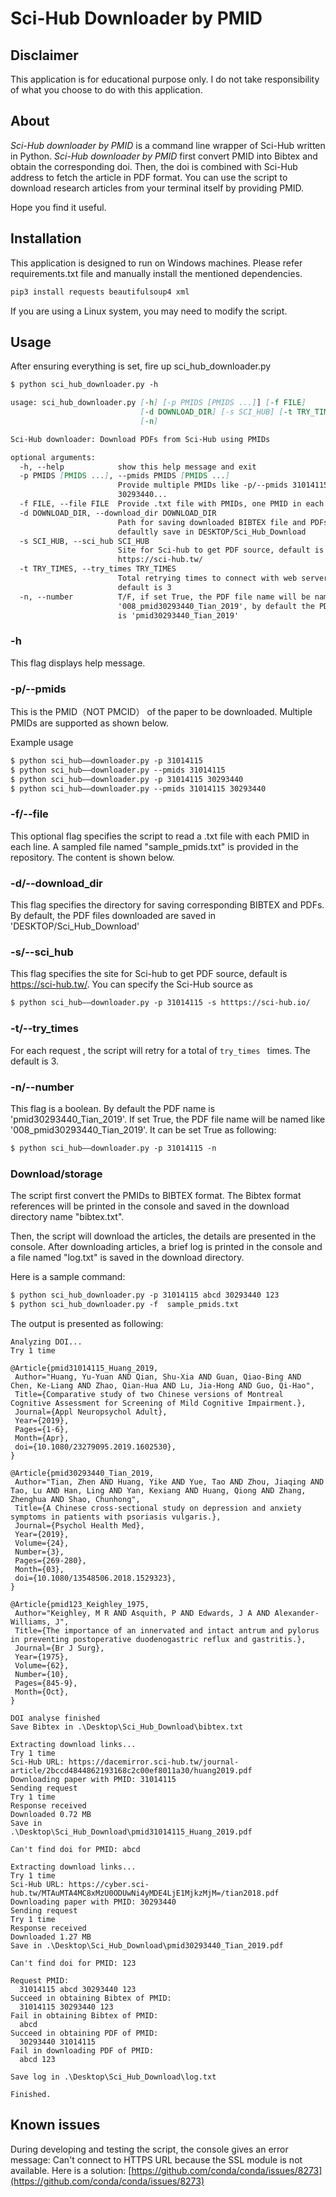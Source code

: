 ﻿# Sci-Hub Downloader by PMID

## Disclaimer

This application is for educational purpose only. I do not take responsibility of what you choose to do with this application.


## About

*Sci-Hub downloader by PMID* is a command line wrapper of Sci-Hub written in Python. *Sci-Hub downloader by PMID*  first convert PMID into Bibtex and obtain the corresponding doi. Then, the doi is combined with Sci-Hub address to fetch the article in PDF format. You can use the script to download research articles from your terminal itself by providing PMID.  

Hope you find it useful.

## Installation


This application is designed to run on Windows machines. Please refer requirements.txt file and manually install the mentioned dependencies. 

```md
pip3 install requests beautifulsoup4 xml
```
If you are using a Linux system, you may need to modify the script.

## Usage

After ensuring everything is set, fire up sci_hub_downloader.py

```md
$ python sci_hub_downloader.py -h

usage: sci_hub_downloader.py [-h] [-p PMIDS [PMIDS ...]] [-f FILE]
                             [-d DOWNLOAD_DIR] [-s SCI_HUB] [-t TRY_TIMES]
                             [-n]

Sci-Hub downloader: Download PDFs from Sci-Hub using PMIDs

optional arguments:
  -h, --help            show this help message and exit
  -p PMIDS [PMIDS ...], --pmids PMIDS [PMIDS ...]
                        Provide multiple PMIDs like -p/--pmids 31014115
                        30293440...
  -f FILE, --file FILE  Provide .txt file with PMIDs, one PMID in each line
  -d DOWNLOAD_DIR, --download_dir DOWNLOAD_DIR
                        Path for saving downloaded BIBTEX file and PDFs,
                        defaultly save in DESKTOP/Sci_Hub_Download
  -s SCI_HUB, --sci_hub SCI_HUB
                        Site for Sci-hub to get PDF source, default is
                        https://sci-hub.tw/
  -t TRY_TIMES, --try_times TRY_TIMES
                        Total retrying times to connect with web server,
                        default is 3
  -n, --number          T/F, if set True, the PDF file name will be named like
                        '008_pmid30293440_Tian_2019', by default the PDF name
                        is 'pmid30293440_Tian_2019'
```
### -h
This flag displays help message.

### -p/--pmids
This is the PMID（NOT PMCID） of the paper to be downloaded. Multiple PMIDs are supported as shown below.

Example usage
```md
$ python sci_hub——downloader.py -p 31014115
$ python sci_hub——downloader.py --pmids 31014115 
$ python sci_hub——downloader.py -p 31014115 30293440
$ python sci_hub——downloader.py --pmids 31014115 30293440
```
### -f/--file
This optional flag specifies the script to read a .txt file with each PMID in each line. A sampled file named "sample_pmids.txt" is  provided in the repository. The content is shown below.

### -d/--download_dir
This flag specifies the directory for saving corresponding BIBTEX  and PDFs. By default, the PDF files downloaded are saved in 'DESKTOP/Sci_Hub_Download'

### -s/--sci_hub
This flag specifies the site for Sci-hub to get PDF source, default is https://sci-hub.tw/. You can specify the Sci-Hub source as
```md
$ python sci_hub——downloader.py -p 31014115 -s htttps://sci-hub.io/
```
### -t/--try_times
For each request , the script will retry for a total of ```try_times ``` times.  The default is 3.

### -n/--number
 This flag is a boolean. By default the PDF name is  'pmid30293440_Tian_2019'.  If set True, the PDF file name will be named like '008_pmid30293440_Tian_2019'.  It can be set True as following:
 ```md
$ python sci_hub——downloader.py -p 31014115 -n 
 ```

### Download/storage
The script first convert the PMIDs to BIBTEX format. The Bibtex format references will be printed in the console and saved in the download directory name "bibtex.txt". 

Then, the script will download the articles, the details are presented in the console.  After downloading articles, a brief log is printed in the console and a file named "log.txt" is saved in the download directory.

Here is a sample command:
```md
$ python sci_hub_downloader.py -p 31014115 abcd 30293440 123
$ python sci_hub_downloader.py -f  sample_pmids.txt
```
The output is presented as following:
```
Analyzing DOI...
Try 1 time

@Article{pmid31014115_Huang_2019,
 Author="Huang, Yu-Yuan AND Qian, Shu-Xia AND Guan, Qiao-Bing AND Chen, Ke-Liang AND Zhao, Qian-Hua AND Lu, Jia-Hong AND Guo, Qi-Hao",
 Title={Comparative study of two Chinese versions of Montreal Cognitive Assessment for Screening of Mild Cognitive Impairment.},
 Journal={Appl Neuropsychol Adult},
 Year={2019},
 Pages={1-6},
 Month={Apr},
 doi={10.1080/23279095.2019.1602530},
}

@Article{pmid30293440_Tian_2019,
 Author="Tian, Zhen AND Huang, Yike AND Yue, Tao AND Zhou, Jiaqing AND Tao, Lu AND Han, Ling AND Yan, Kexiang AND Huang, Qiong AND Zhang, Zhenghua AND Shao, Chunhong",
 Title={A Chinese cross-sectional study on depression and anxiety symptoms in patients with psoriasis vulgaris.},
 Journal={Psychol Health Med},
 Year={2019},
 Volume={24},
 Number={3},
 Pages={269-280},
 Month={03},
 doi={10.1080/13548506.2018.1529323},
}

@Article{pmid123_Keighley_1975,
 Author="Keighley, M R AND Asquith, P AND Edwards, J A AND Alexander-Williams, J",
 Title={The importance of an innervated and intact antrum and pylorus in preventing postoperative duodenogastric reflux and gastritis.},
 Journal={Br J Surg},
 Year={1975},
 Volume={62},
 Number={10},
 Pages={845-9},
 Month={Oct},
}

DOI analyse finished
Save Bibtex in .\Desktop\Sci_Hub_Download\bibtex.txt

Extracting download links...
Try 1 time
Sci-Hub URL: https://dacemirror.sci-hub.tw/journal-article/2bccd4844862193168c2c00ef8011a30/huang2019.pdf
Downloading paper with PMID: 31014115
Sending request
Try 1 time
Response received
Downloaded 0.72 MB
Save in
.\Desktop\Sci_Hub_Download\pmid31014115_Huang_2019.pdf

Can't find doi for PMID: abcd

Extracting download links...
Try 1 time
Sci-Hub URL: https://cyber.sci-hub.tw/MTAuMTA4MC8xMzU0ODUwNi4yMDE4LjE1MjkzMjM=/tian2018.pdf
Downloading paper with PMID: 30293440
Sending request
Try 1 time
Response received
Downloaded 1.27 MB
Save in .\Desktop\Sci_Hub_Download\pmid30293440_Tian_2019.pdf

Can't find doi for PMID: 123

Request PMID:
  31014115 abcd 30293440 123
Succeed in obtaining Bibtex of PMID:
  31014115 30293440 123
Fail in obtaining Bibtex of PMID:
  abcd
Succeed in obtaining PDF of PMID:
  30293440 31014115
Fail in downloading PDF of PMID:
  abcd 123

Save log in .\Desktop\Sci_Hub_Download\log.txt

Finished.
```
## Known issues
During developing and testing the script,  the console gives an error message: Can't connect to HTTPS URL because the SSL module is not available.  Here is a solution: [https://github.com/conda/conda/issues/8273](https://github.com/conda/conda/issues/8273)
